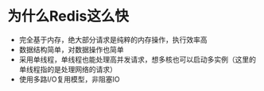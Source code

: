 # 为什么Redis这么快

* 完全基于内存，绝大部分请求是纯粹的内存操作，执行效率高
* 数据结构简单，对数据操作也简单
* 采用单线程，单线程也能处理高并发请求，想多核也可以启动多实例（这里的单线程指的是处理网络的请求）
* 使用多路I/O复用模型，非阻塞IO



